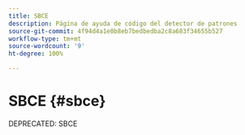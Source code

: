 ```yaml
---
title: SBCE
description: Página de ayuda de código del detector de patrones
source-git-commit: 4f94d4a1e0b8eb7bedbedba2c8a683f34655b527
workflow-type: tm+mt
source-wordcount: '9'
ht-degree: 100%

---
```



# SBCE {#sbce}

DEPRECATED: SBCE
